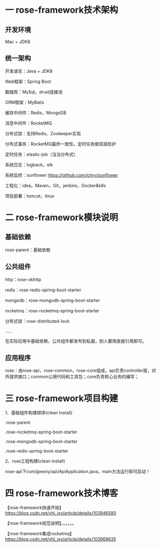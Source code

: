 # 一 rose-framework技术架构

## 开发环境

Mac + JDK8

## 统一架构

开发语言：Java + JDK8

Web框架：Spring Boot

数据库：MySql，druid连接池

ORM框架：MyBatis

缓存中间件：Redis，MongoDB

消息中间件：RocketMQ

分布式锁：支持Redis、Zookeeper实现

分布式事务：RocketMQ最终一致性，定时任务做双层防护

定时任务：elastic-job（当当分布式）

系统日志：logback，elk

系统监控：sunflower https://github.com/jchry/sunflower

工程化：idea，Maven，Git，jenkins，Docker&k8s

项目部署：tomcat，linux

# 二 rose-framework模块说明

## 基础依赖

rose-parent：基础依赖

## 公共组件

http：rose-okhttp

redis：rose-redis-spring-boot-starter

mongodb：rose-mongodb-spring-boot-starter

rocketmq：rose-rocketmq-spring-boot-starter

分布式锁：rose-distributed-lock

......

在实际应用中基础依赖，公共组件都发布到私服，别人要用直接引用即可。

## 应用程序

rose：由rose-api，rose-common，rose-core组成。api负责controller层，对外提供接口；common公用代码和工具包；core负责核心业务的编写；

# 三 rose-framework项目构建

1、基础组件构建顺序(clean install)

.rose-parent

.rose-rocketmq-spring-boot-starter

.rose-mongodb-spring-boot-starter

.rose-redis-spring-boot-starter

2、rose工程构建(clean install)

rose-api下com/jpeony/api/ApiApplication.java，main方法运行即可启动！

# 四 rose-framework技术博客

【rose-framework快速开始】 https://blog.csdn.net/yhl_jxy/article/details/103946580

【rose-framework规范说明】。。。。。。

【rose-framework集成rocketmq】 https://blog.csdn.net/yhl_jxy/article/details/103968635


